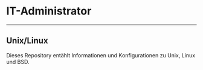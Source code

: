 # IT-Administrator

- - -

## Unix/Linux

Dieses Repository entählt Informationen und Konfigurationen zu Unix, Linux und BSD.
